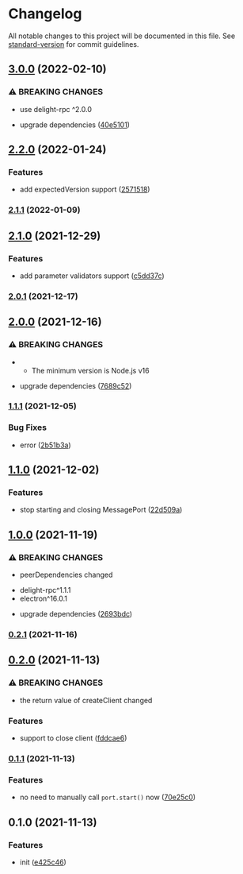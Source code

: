 # Changelog

All notable changes to this project will be documented in this file. See [standard-version](https://github.com/conventional-changelog/standard-version) for commit guidelines.

## [3.0.0](https://github.com/delight-rpc/electron/compare/v2.2.0...v3.0.0) (2022-02-10)


### ⚠ BREAKING CHANGES

* use delight-rpc ^2.0.0

* upgrade dependencies ([40e5101](https://github.com/delight-rpc/electron/commit/40e5101d11d69071f6e95cb899377da0abff73bd))

## [2.2.0](https://github.com/delight-rpc/electron/compare/v2.1.1...v2.2.0) (2022-01-24)


### Features

* add expectedVersion support ([2571518](https://github.com/delight-rpc/electron/commit/2571518e079bacbb2e3965d61441fb47b49247fb))

### [2.1.1](https://github.com/delight-rpc/electron/compare/v2.1.0...v2.1.1) (2022-01-09)

## [2.1.0](https://github.com/delight-rpc/electron/compare/v2.0.1...v2.1.0) (2021-12-29)


### Features

* add parameter validators support ([c5dd37c](https://github.com/delight-rpc/electron/commit/c5dd37cd0c5334d13a0bb151492e10a0cbc96fb0))

### [2.0.1](https://github.com/delight-rpc/electron/compare/v2.0.0...v2.0.1) (2021-12-17)

## [2.0.0](https://github.com/delight-rpc/electron/compare/v1.1.1...v2.0.0) (2021-12-16)


### ⚠ BREAKING CHANGES

* - The minimum version is Node.js v16

* upgrade dependencies ([7689c52](https://github.com/delight-rpc/electron/commit/7689c526839b9c890b99dbdf84e43e925b0bb9ce))

### [1.1.1](https://github.com/delight-rpc/electron/compare/v1.1.0...v1.1.1) (2021-12-05)


### Bug Fixes

* error ([2b51b3a](https://github.com/delight-rpc/electron/commit/2b51b3a7fab84ee6414e832b6e374a0437509c01))

## [1.1.0](https://github.com/delight-rpc/electron/compare/v1.0.0...v1.1.0) (2021-12-02)


### Features

* stop starting and closing MessagePort ([22d509a](https://github.com/delight-rpc/electron/commit/22d509ace6e3ffbdf4f99a8269f9cfd712f410cb))

## [1.0.0](https://github.com/delight-rpc/electron/compare/v0.2.1...v1.0.0) (2021-11-19)


### ⚠ BREAKING CHANGES

* peerDependencies changed
- delight-rpc^1.1.1
- electron^16.0.1

* upgrade dependencies ([2693bdc](https://github.com/delight-rpc/electron/commit/2693bdcfa7db80237abdd639ac83b79697e1fbc5))

### [0.2.1](https://github.com/delight-rpc/electron/compare/v0.2.0...v0.2.1) (2021-11-16)

## [0.2.0](https://github.com/delight-rpc/electron/compare/v0.1.1...v0.2.0) (2021-11-13)


### ⚠ BREAKING CHANGES

* the return value of createClient changed

### Features

* support to close client ([fddcae6](https://github.com/delight-rpc/electron/commit/fddcae6d075f4c86742065df3d48bd1fac4606f4))

### [0.1.1](https://github.com/delight-rpc/electron/compare/v0.1.0...v0.1.1) (2021-11-13)


### Features

* no need to manually call `port.start()` now ([70e25c0](https://github.com/delight-rpc/electron/commit/70e25c0829f3dd8852e25c8ccd1944257e2b9ac5))

## 0.1.0 (2021-11-13)


### Features

* init ([e425c46](https://github.com/delight-rpc/electron/commit/e425c465bdb3d254f60e95eaf30a2595febda9f4))
